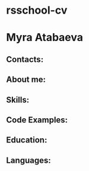 # rsschool-cv

# Myra Atabaeva

## Contacts:

## About me:

## Skills:

## Code Examples:

## Education:

## Languages:
